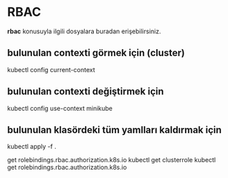 # RBAC
**rbac** konusuyla ilgili dosyalara buradan erişebilirsiniz.
## bulunulan contexti görmek için (cluster)
kubectl config current-context

## bulunulan contexti değiştirmek için
kubectl config use-context minikube

## bulunulan klasördeki tüm yamlları kaldırmak için 
kubectl apply -f .

get rolebindings.rbac.authorization.k8s.io
kubectl get clusterrole
kubectl get rolebindings.rbac.authorization.k8s.io